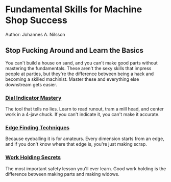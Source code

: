 # Fundamental Skills for Machine Shop Success

Author: Johannes A. Nilsson

## Stop Fucking Around and Learn the Basics

You can't build a house on sand, and you can't make good parts without
mastering the fundamentals. These aren't the sexy skills that impress
people at parties, but they're the difference between being a hack and
becoming a skilled machinist. Master these and everything else downstream
gets easier.

### [Dial Indicator Mastery](./dial_indicator_mastery.md)

The tool that tells no lies. Learn to read runout, tram a mill head, and
center work in a 4-jaw chuck. If you can't indicate it, you can't make it
accurate.

### [Edge Finding Techniques](./edge_finding_techniques.md)

Because eyeballing it is for amateurs. Every dimension starts from an edge,
and if you don't know where that edge is, you're just making scrap.

### [Work Holding Secrets](./work_holding_secrets.md)

The most important safety lesson you'll ever learn. Good work holding is the
difference between making parts and making widows.
